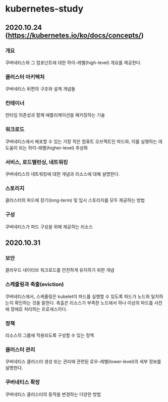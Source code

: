 # kubernetes-study

## 2020.10.24 (https://kubernetes.io/ko/docs/concepts/)

### 개요
쿠버네티스와 그 컴포넌트에 대한 하이-레벨(high-level) 개요를 제공한다.

### 클러스터 아키텍처
쿠버네티스 뒤편의 구조와 설계 개념들

### 컨테이너
런타임 의존성과 함께 애플리케이션을 패키징하는 기술

### 워크로드
쿠버네티스에서 배포할 수 있는 가장 작은 컴퓨트 오브젝트인 파드와, 이를 실행하는 데 도움이 되는 하이-레벨(higher-level) 추상화

### 서비스, 로드밸런싱, 네트워킹
쿠버네티스의 네트워킹에 대한 개념과 리소스에 대해 설명한다.

### 스토리지
클러스터의 파드에 장기(long-term) 및 임시 스토리지를 모두 제공하는 방법

### 구성
쿠버네티스가 파드 구성을 위해 제공하는 리소스 



## 2020.10.31

### 보안
클라우드 네이티브 워크로드를 안전하게 유지하기 위한 개념

### 스케줄링과 축출(eviction)
쿠버네티스에서, 스케줄링은 kubelet이 파드를 실행할 수 있도록 파드가 노드와 일치하는지 확인하는 것을 말한다. 축출은 리소스가 부족한 노드에서 하나 이상의 파드를 사전에 장애로 처리하는 프로세스이다.

### 정책
리소스의 그룹에 적용되도록 구성할 수 있는 정책

### 클러스터 관리
쿠버네티스 클러스터 생성 또는 관리에 관련된 로우-레벨(lower-level)의 세부 정보를 설명한다.

### 쿠버네티스 확장
쿠버네티스 클러스터의 동작을 변경하는 다양한 방법
